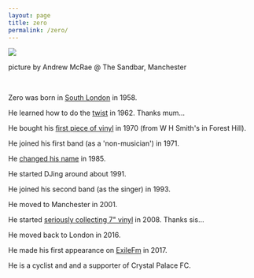 ```yaml
---
layout: page
title: zero
permalink: /zero/
---
```


![](https://lh3.googleusercontent.com/ed6Vn39mPLYimHlAcLNcRxjNVtJhfjTH4FFILLAdLxg2s8p4x5UDYtXbwQinaN5l8wNibX5oepaE1c7KZrTKGkaX-zXrgZUnc1FDsv3X1u7UMegvJ5ABxUFB3pYlyyhH5LnofSVEWOW56Nn44AsahC_YWdmbUDI_E6C7qpa-PoGwVQyayE42vMMDKS5IYh2RXvmTRbkoVoqDqSdzg7-_Hf_ibqM-QIrDrB9KWzYAwECLXruHZdf-_WJbGu5DTMSx_XUsECL_sSrRorloYPReyjTiAB4a5GEcDtfR88MRjTQ3SPoorrswAy_bORv5dTQS8HJO9OOLj4ng699QK7gxKFW7IZVvpz6c3B5UyHBW_0XJHbC53TiiX1sCt4KVdybua7hYdGxejqbSNBiBDh4tFPXf9GxQfu1MmQQpVONHWIYSWVl5PPW2T0VYX-Vb_seeoCt6E-kM6egyGWIpcoTe4jmMDoibMFuvRYzfhCSwbhJFj70Mjz6qF0RGLINMHK2JW5u3JUxsapRDAUJ12nEiX0VHk1C4yuHY0XTBLtZWUzcv-2c1fc71GZRUSXqxfHDw2undIYmylfGGyd_sxUm1avIPYRpIQwCVB-0w6nyAs1QaD6qfhZJoKMEgjhS3iqJz4FNR0vLa98m2dJTQZoS1-K2C=s600-no)
    
picture by Andrew McRae @ The Sandbar, Manchester

&nbsp;

Zero was born in [South London](https://www.google.com/maps/place/University+Hospital+Lewisham/@51.4538007,-0.0149486,15z/data=!4m12!1m6!3m5!1s0x4876026cbb95461b:0x6eb43b739f60a28d!2sLewisham+Hospital+(Stop+HH)!8m2!3d51.4532861!4d-0.0165205!3m4!1s0x4876026b62f8fa51:0x3c0456133392b610!8m2!3d51.4533617!4d-0.0179225) in 1958.

He learned how to do the [twist](https://www.thoughtco.com/the-twist-dance-craze-1779369) in 1962. Thanks mum...

He bought his [first piece of vinyl](https://en.wikipedia.org/wiki/The_Velvet_Underground_%26_Nico) in 1970 (from W H Smith's in Forest Hill).

He joined his first band (as a 'non-musician') in 1971.

He [changed his name](https://www.rocketlawyer.co.uk/documents-and-forms/Statutory-declaration-of-name-change.rl#) in 1985.

He started DJing around about 1991.

He joined his second band (as the singer) in 1993.

He moved to Manchester in 2001.

He started [seriously collecting 7" vinyl](https://www.discogs.com/user/zerocc/collection?sort_by=artists_sort&facets=formats%255D%253A%255B7%2522) in 2008. Thanks sis...

He moved back to London in 2016.

He made his first appearance on [ExileFm](https://www.exilefm.com) in 2017.

He is a cyclist and and a supporter of Crystal Palace FC.
